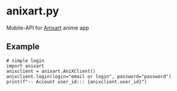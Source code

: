 # anixart.py
Mobile-API for [Anixart](https://anixart.tv) anime app

## Example
```python3
# simple login
import anixart
anixclient = anixart.AniXClient()
anixclient.login(login="email or login", password="password")
print(f"-- Account user_id::: {anixclient.user_id}")
```

